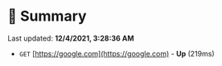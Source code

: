 # 📖 Summary
Last updated: **12/4/2021, 3:28:36 AM**

- `GET` [https://google.com](https://google.com) - **Up** (219ms)

